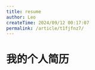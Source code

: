 ```yaml
---
title: resume
author: Leo
createTime: 2024/09/12 00:17:07
permalink: /article/t1fjfnz7/
---
```

# 我的个人简历



